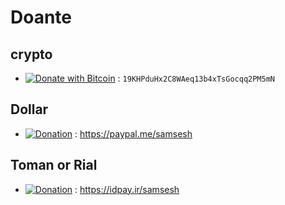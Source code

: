 # Doante
## crypto
* [![Donate with Bitcoin](https://en.cryptobadges.io/badge/micro/19KHPduHx2C8WAeq13b4xTsGocqq2PM5mN)](https://en.cryptobadges.io/donate/19KHPduHx2C8WAeq13b4xTsGocqq2PM5mN) : 
 ```19KHPduHx2C8WAeq13b4xTsGocqq2PM5mN```
## Dollar 
* [![Donation](https://img.shields.io/badge/PAYPAL-link-blue.svg)](https://paypal.me/samsesh) :
 https://paypal.me/samsesh
## Toman or Rial
* [![Donation](https://img.shields.io/badge/IDPay-link-blue.svg)](https://idpay.ir/samsesh) :
 https://idpay.ir/samsesh
